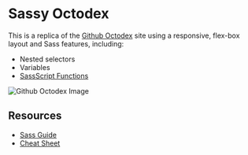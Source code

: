 # Sassy Octodex

This is a replica of the [Github Octodex](https://octodex.github.com/) site using a responsive, flex-box layout and Sass features, including:

* Nested selectors
* Variables
* [SassScript Functions](http://sass-lang.com/documentation/Sass/Script/Functions.html)

![Github Octodex Image](http://i.imgur.com/Clsv0Oo.png)

## Resources

* [Sass Guide](http://sass-lang.com/guide)
* [Cheat Sheet](https://gist.github.com/hofmannsven/b219051467f86f2ac469)
